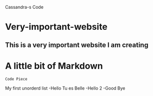  Cassandra-s Code
 
 # Very-important-website
 
## This is a very important website I am creating

# A little bit of Markdown

`Code Piece`

My first unorderd list
-Hello Tu es Belle
-Hello 2
-Good Bye

